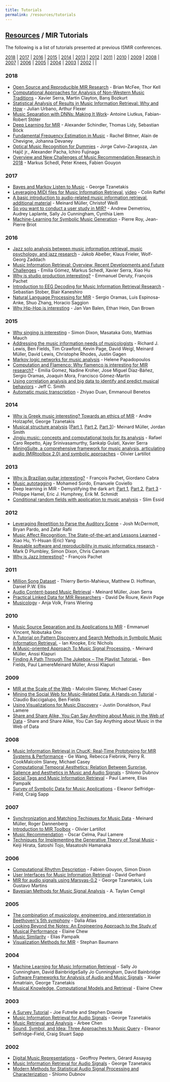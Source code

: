 ```yaml
---
title: Tutorials
permalink: /resources/tutorials
---
```


## [Resources]({{relative_url}}/resources) / MIR Tutorials

The following is a list of tutorials presented at previous ISMIR conferences.

[2018](#2018) | [2017](#2017) | [2016](#2016) | [2015](#2015) | [2014](#2014) | [2013](#2013) |
[2012](#2012) | [2011](#2011) | [2010](#2010) | [2009](#2009) | [2008](#2008) | [2007](#2007) |
[2006](#2006) | [2005](#2005) | [2004](#2004) | [2003](#2003) | [2002](#2002) |  |

### 2018
* [Open Source and Reproducible MIR Research](http://ismir2018.ircam.fr/pages/events-tutorial-14.html) - Brian McFee, Thor Kell
* [Computational Approaches for Analysis of Non-Western Music Traditions](http://ismir2018.ircam.fr/pages/events-tutorial-09.html) - Xavier Serra, Martin Clayton, Barış Bozkurt
*  [Statistical Analysis of Results in Music Information Retrieval: Why and How](http://ismir2018.ircam.fr/pages/events-tutorial-17.html) - Julian Urbano, Arthur Flexer
* [Music Separation with DNNs: Making It Work](http://ismir2018.ircam.fr/pages/events-tutorial-01.html)- Antoine Liutkus, Fabian-Robert Stöter
* [Deep Learning for MIR](http://ismir2018.ircam.fr/pages/events-tutorial-04.html) - Alexander Schindler, Thomas Lidy, Sebastian Böck
* [Fundamental Frequency Estimation in Music](http://ismir2018.ircam.fr/pages/events-tutorial-06.html) - Rachel Bittner, Alain de Chevigne, Johanna Devaney
* [Optical Music Recognition for Dummies](http://ismir2018.ircam.fr/pages/events-tutorial-07.html) - Jorge Calvo-Zaragoza, Jan Hajič jr., Alexander Pacha, Ichiro Fujinaga
* [Overview and New Challenges of Music Recommendation Research in 2018](http://ismir2018.ircam.fr/pages/events-tutorial-11.html) - Markus Schedl, Peter Knees, Fabien Gouyon

### 2017
* [Bayes and Markov Listen to Music](https://ismir2017.smcnus.org/tutorials/#T1) - George Tzanetakis
* [Leveraging MIDI files for Music Information Retrieval](https://ismir2017.smcnus.org/tutorials/#T2), [video](https://www.youtube.com/watch?v=iZt7tpYR6MI) - Colin Raffel
* [A basic introduction to audio-related music information retrieval](https://ismir2017.smcnus.org/tutorials/#T3), [additional material](https://www.audiolabs-erlangen.de/resources/MIR/2017_TutorialAudioMIR_ISMIR/) - Meinard Müller, Christof Weiß
* [So you want to conduct a user study in MIR?](https://ismir2017.smcnus.org/tutorials/#T4) - Andrew Demetriou, Audrey Laplante, Sally Jo Cunningham, Cynthia Liem
* [Machine-Learning for Symbolic Music Generation](https://ismir2017.smcnus.org/tutorials/#T5) - Pierre Roy, Jean-Pierre Briot

### 2016
* [Jazz solo analysis between music information retrieval, music psychology, and jazz research](https://wp.nyu.edu/ismir2016/event/tutorials/#jazz) - Jakob Abeßer, Klaus Frieler, Wolf-Georg Zaddach
* [Music Information Retrieval: Overview, Recent Developments and Future Challenges](https://wp.nyu.edu/ismir2016/event/tutorials/#mir) - Emilia Gómez, Markus Schedl, Xavier Serra, Xiao Hu
* [Why is studio production interesting?](https://wp.nyu.edu/ismir2016/event/tutorials/#studio) - Emmanuel Deruty, François Pachet
* [Introduction to EEG Decoding for Music Information Retrieval Research](https://wp.nyu.edu/ismir2016/event/tutorials/#eeg) - Sebastian Stober, Blair Kaneshiro
* [Natural Language Processing for MIR](https://wp.nyu.edu/ismir2016/event/tutorials/#nlp) - Sergio Oramas, Luis Espinosa­-Anke, Shuo Zhang, Horacio Saggion
* [Why Hip-Hop is interesting](https://wp.nyu.edu/ismir2016/event/tutorials/#hiphop ) - Jan Van Balen, Ethan Hein, Dan Brown

### 2015
* [Why singing is interesting](http://ismir2015.uma.es/tutorialschedule.html#tutorial1) - Simon Dixon, Masataka Goto, Matthias Mauch
* [Addressing the music information needs of musicologists](http://ismir2015.uma.es/tutorialschedule.html#tutorial2) - Richard J. Lewis, Ben Fields, Tim Crawford, Kevin Page, David Weigl, Meinard Müller, David Lewis, Christophe Rhodes, Justin Gagen
* [Markov logic networks for music analysis](http://ismir2015.uma.es/tutorialschedule.html#tutorial3) - Helene Papadopoulos
* [Computation and Flamenco: Why flamenco is interesting for MIR research?](http://ismir2015.uma.es/tutorialschedule.html#tutorial4) - Emilia Gomez, Nadine Kroher, Jose Miguel Díaz-Báñez, Sergio Oramas, Joaquín Mora, Francisco Gómez-Martín
* [Using correlation analysis and big data to identify and predict musical behaviors](http://ismir2015.uma.es/tutorialschedule.html#tutorial5) - Jeff C. Smith
* [Automatic music transcription](http://ismir2015.uma.es/tutorialschedule.html#tutorial6) - Zhiyao Duan, Emmanouil Benetos

### 2014
* [Why is Greek music interesting? Towards an ethics of MIR](http://www.terasoft.com.tw/conf/ismir2014/tutorialschedule.html) - Andre Holzapfel, George Tzanetakis
* [Musical structure analysis](http://www.terasoft.com.tw/conf/ismir2014/tutorialschedule.html) [[Part 1](https://www.audiolabs-erlangen.de/fau/professor/mueller/activities/2014_MuellerSmith_MusicStructure_Tutorial-ISMIR_Part-0_handouts.pdf), [Part 2](https://www.audiolabs-erlangen.de/fau/professor/mueller/activities/2014_MuellerSmith_MusicStructure_Tutorial-ISMIR_Part-1_handouts.pdf), [Part 3](https://www.audiolabs-erlangen.de/fau/professor/mueller/activities/2014_MuellerSmith_MusicStructure_Tutorial-ISMIR_Part-2_handouts.pdf)]- Meinard Müller, Jordan Smith
* [Jingju music: concepts and computational tools for its analysis](http://www.terasoft.com.tw/conf/ismir2014/tutorialschedule.html) - Rafael Caro Repetto, Ajay Srinivasamurthy, Sankalp Gulati, Xavier Serra
* [MiningSuite, a comprehensive framework for music analysis, articulating audio (MIRtoolbox 2.0) and symbolic approaches](http://www.terasoft.com.tw/conf/ismir2014/tutorialschedule.html) - Olivier Lartillot


### 2013
* [Why is Brazilian guitar interesting?](https://www.youtube.com/watch?v=Zhv7HaTcDkE) - François Pachet, Giordano Cabra
* [Music autotagging](http://mtg.upf.edu/node/2902) - Mohamed Sordo, Emanuele Coviello
* Deep learning in MIR - Demystifying the dark art: [Part 1](https://marl.smusic.nyu.edu/wordpress/wp-content/papercite-data/pdf/ISMIR2013_Deep_Learning_Part1_Schmidt.pdf), [Part 2](http://marl.smusic.nyu.edu/wordpress/wp-content/papercite-data/pdf/ISMIR2013_Deep_Learning_Part2_Hamel.pdf), [Part 3](http://marl.smusic.nyu.edu/wordpress/wp-content/papercite-data/pdf/ISMIR2013_Deep_Learning_Part3_Humphrey.pdf) - Philippe Hamel, Eric J. Humphrey, Erik M. Schmidt
* [Conditional random fields with application to music analysis](https://perso.telecom-paristech.fr/essid/teach/CRF_tutorial_ISMIR-2013.pdf) - Slim Essid


### 2012
* [Leveraging Repetition to Parse the Auditory Scene](http://ismir2012.ismir.net/event/tutorials/index.html#tutorial1) - Josh McDermott, Bryan Pardo, and Zafar Raﬁi
* [Music Affect Recognition: The State-of-the-art and Lessons Learned](http://ismir2012.ismir.net/event/tutorials/index.html#tutorial2) -Xiao Hu, Yi-Hsuan (Eric) Yang
* [Reusable software and reproducibility in music informatics research](http://ismir2012.ismir.net/event/tutorials/index.html#tutorial3) -Mark D Plumbley, Simon Dixon, Chris Cannam
* [Why is Jazz Interesting?](http://ismir2012.ismir.net/event/tutorials/index.html#tutorial4) - François Pachet

### 2011
* [Million Song Dataset](http://ismir2011.ismir.net/tutorials.html#tutorial1) - Thierry Bertin-Mahieux, Matthew D. Hoffman, Daniel P.W. Ellis
* [Audio Content-based Music Retrieval](http://ismir2011.ismir.net/tutorials.html#tutorial2) - Meinard Müller, Joan Serra
* [Practical Linked Data for MIR Researchers](http://ismir2011.ismir.net/tutorials.html#tutorial3) - David De Roure, Kevin Page
* [Musicology](http://ismir2011.ismir.net/tutorials.html#tutorial4) - Anja Volk, Frans Wiering

### 2010
* [Music Source Separation and its Applications to MIR](http://ismir2010.ismir.net/program/tutorials/index.html#tutorial1) - Emmanuel Vincent, Nobutaka Ono
* [A Tutorial on Pattern Discovery and Search Methods in Symbolic Music Information Retrieval.](http://ismir2010.ismir.net/program/tutorials/index.html#tutorial2) - Ian Knopke, Eric Nichols
* [A Music-oriented Approach To Music Signal Processing.](http://ismir2010.ismir.net/program/tutorials/index.html#tutorial3) - Meinard Müller, Anssi Klapuri
* [Finding A Path Through The Jukebox – The Playlist Tutorial.](http://ismir2010.ismir.net/program/tutorials/index.html#tutorial4) - Ben Fields, Paul LamereMeinard Müller, Anssi Klapuri

### 2009
* [MIR at the Scale of the Web](http://ismir2009.ismir.net/tutorials.html#am1) - Malcolm Slaney, Michael Casey
* [Mining the Social Web for Music-Related Data: A Hands-on Tutorial](http://ismir2009.ismir.net/tutorials.html#am2) - Claudio Baccigalupo, Ben Fields
* [Using Visualizations for Music Discovery](http://ismir2009.ismir.net/tutorials.html#pm1) - Justin Donaldson, Paul Lamere
* [Share and Share Alike, You Can Say Anything about Music in the Web of Data](http://ismir2009.ismir.net/tutorials.html#pm2) - Share and Share Alike, You Can Say Anything about Music in the Web of Data

### 2008
* [Music Information Retrieval in ChucK; Real-Time Prototyping for MIR Systems & Performance](http://ismir2008.ismir.net/tutorials.html) - Ge Wang, Rebecca Fiebrink, Perry R. CookMalcolm Slaney, Michael Casey
* [Computational Temporal Aesthetics; Relation Between Surprise, Salience and Aesthetics in Music and Audio Signals](http://ismir2008.ismir.net/tutorials.html) - Shlomo Dubnov
* [Social Tags and Music Information Retrieval](http://ismir2008.ismir.net/tutorials.html) - Paul Lamere, Elias Pampalk
* [Survey of Symbolic Data for Music Applications](http://ismir2008.ismir.net/tutorials.html) - Eleanor Selfridge-Field, Craig Sapp

### 2007
* [Synchronization and Matching Techiques for Music Data]() - Meinard Müller, Roger Dannenberg
* [Introduction to MIR Toolbox](https://ismir2008.ismir.net/latebreak/lartillot.pdf) - Olivier Lartillot
* [Music Recommendation]() - Òscar Celma, Paul Lamere
* [Techniques for Implementing the Generative Theory of Tonal Music](https://www.tandfonline.com/doi/abs/10.1080/09298210701563238) - Keiji Hirata, Satoshi Tojo, Masatoshi Hamanaka

### 2006
* [Computational Rhythm Description](http://ismir2006.ismir.net/ISMIR06Tutorials.html) - Fabien Gouyon, Simon Dixon
* [User Interfaces for Music Information Retrieval](http://ismir2006.ismir.net/ISMIR06Tutorials.html) - David Gerhard
* [MIR for audio signals using Marsyas-0.2](http://ismir2006.ismir.net/ISMIR06Tutorials.html) - George Tzanetakis, Luis Gustavo Martins
* [Bayesian Methods for Music Signal Analysis](http://ismir2006.ismir.net/ISMIR06Tutorials.html) - A. Taylan Cemgil

### 2005
* [The combination of musicology, engineering, and interpretation in Beethoven's 5th symphony](http://ismir2005.ismir.net/tutorials.html) - Dalia Atlas
* [Looking Beyond the Notes: An Engineering Approach to the Study of Musical Performance](http://ismir2005.ismir.net/tutorials.html) - Elaine Chew
* [Music Similarity](http://ismir2005.ismir.net/tutorials.html) - Elias Pampalk
* [Visualization Methods for MIR](http://ismir2005.ismir.net/tutorials.html) - Stephan Baumann

### 2004
* [Machine Learning for Music Information Retrieval](http://ismir2004.ismir.net/tutorials.html) - Sally Jo Cunningham, David BainbridgeSally Jo Cunningham, David Bainbridge
* [Software Frameworks for Analysis of Audio and Music Signals](http://ismir2004.ismir.net/tutorials.html) - Xavier Amatriain, George Tzanetakis
* [Musical Knowledge, Computational Models and Retrieval](http://ismir2004.ismir.net/tutorials.html) - Elaine Chew

### 2003
* [A Survey Tutorial](http://ismir2003.ismir.net/tut1_2.html) - Joe Futrelle and Stephen Downie
* [Music Information Retrieval for Audio Signals](http://ismir2003.ismir.net/tut1_2.html) - George Tzanetakis
* [Music Retrieval and Analysis](http://ismir2003.ismir.net/tut3_4.html) - Arbee Chen
* [Sound, Symbol, and Idea: Three Approaches to Music Query](http://ismir2003.ismir.net/tut3_4.html) - Eleanor Selfridge-Field, Craig Stuart Sapp

### 2002
* [Digital Music Representations](http://ismir2002.ismir.net/tutorials.html#tut1) - Geoffroy Peeters, Gérard Assayag
* [Music Information Retrieval for Audio Signals](http://ismir2002.ismir.net/tutorials.html#tut2) - George Tzanetakis
* [Modern Methods for Statistical Audio Signal Processing and Characterization](http://ismir2002.ismir.net/tutorials.html#tut3) - Shlomo Dubnov
